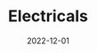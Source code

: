 ---
title: "Electricals"
date: 2022-12-01
# url: disclaimer
module_image: /images/Electricals.jpg
module_heading: electricals
description: ""
# save as draft
draft: false
type: diy-list
---